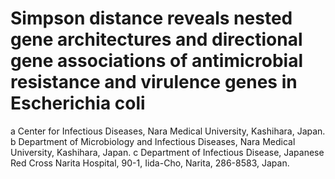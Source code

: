 # Simpson distance reveals nested gene architectures and directional gene associations of antimicrobial resistance and virulence genes in Escherichia coli
a Center for Infectious Diseases, Nara Medical University, Kashihara, Japan.
b Department of Microbiology and Infectious Diseases, Nara Medical University, Kashihara, Japan.
c Department of Infectious Disease, Japanese Red Cross Narita Hospital, 90-1, Iida-Cho, Narita, 286-8583, Japan.
